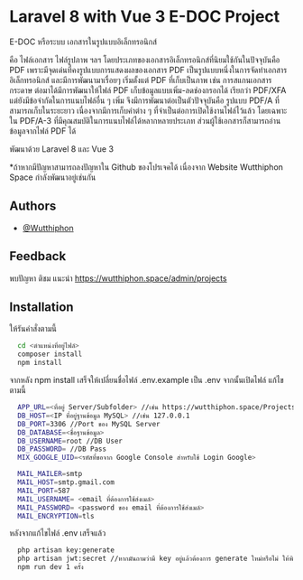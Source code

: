 # Laravel 8 with Vue 3 E-DOC Project

E-DOC หรือระบบ เอกสารในรูปแบบอิเล็กทรอนิกส์

คือ ไฟล์เอกสาร ไฟล์รูปภาพ ฯลฯ โดยประเภทของเอกสารอิเล็กทรอนิกส์ที่นิยมใช้กันในปัจจุบันคือ PDF เพราะมีจุดเด่นที่คงรูปแบบการแสดงผลของเอกสาร PDF เป็นรูปแบบหนึ่งในการจัดทำเอกสารอิเล็กทรอนิกส์ และมีการพัฒนามาเรื่อยๆ เริ่มตั้งแต่ PDF ที่เก็บเป็นภาพ เช่น การสแกนเอกสารกระดาษ ต่อมาได้มีการพัฒนาให้ไฟล์ PDF เก็บข้อมูลแบบเพิ่ม-ลดช่องกรอกได้ เรียกว่า PDF/XFA แต่ยังมีข้อจำกัดในการแนบไฟล์อื่น ๆ เพิ่ม จึงมีการพัฒนาต่อเป็นตัวปัจจุบันคือ รูปแบบ PDF/A ที่สามารถเก็บในระยะยาว เนื่องจากมีการเก็บค่าต่าง ๆ ที่จำเป็นต่อการเปิดใช้งานไฟล์ไว้แล้ว โดยเฉพาะใน PDF/A-3 ที่มีคุณสมบัติในการแนบไฟล์ได้หลากหลายประเภท ส่วนผู้ใช้เอกสารก็สามารถอ่านข้อมูลจากไฟล์ PDF ได้



พัฒนาด้วย Laravel 8 และ Vue 3



*ถ้าหากมีปัญหาสามารถลงปัญหาใน Github ของโปรเจคได้ เนื่องจาก Website Wutthiphon Space กำลังพัฒนาอยู่เช่นกัน


## Authors

- [@Wutthiphon](https://www.github.com/Wutthiphon)


## Feedback

พบปัญหา ติชม แนะนำ https://wutthiphon.space/admin/projects


## Installation

ให้รันคำสั่งตามนี้

```bash
  cd <ตำแหน่งที่อยู่ไฟล์>
  composer install
  npm install
```
จากหลัง npm install เสร็จให้เปลี่ยนชื่อไฟล์ .env.example เป็น .env จากนั้นเปิดไฟล์ แก้ไขตามนี้
```bash
  APP_URL=<ที่อยู่ Server/Subfolder> //เช่น https://wutthiphon.space/Projects/demo/e-doc หรือ https://wutthiphon.space/
  DB_HOST=<IP ที่อยู่ฐานข้อมูล MySQL> //เช่น 127.0.0.1
  DB_PORT=3306 //Port ของ MySQL Server
  DB_DATABASE=<ชื่อฐานข้อมูล>
  DB_USERNAME=root //DB User
  DB_PASSWORD= //DB Pass
  MIX_GOOGLE_UID=<รหัสที่ขอจาก Google Console สำหรับใช้ Login Google>

  MAIL_MAILER=smtp
  MAIL_HOST=smtp.gmail.com
  MAIL_PORT=587
  MAIL_USERNAME= <email ที่ต้องการใช้ส่งเมล์>
  MAIL_PASSWORD= <password ของ email ที่ต้องการใช้ส่งเมล์>
  MAIL_ENCRYPTION=tls
```
หลังจากแก้ไขไฟล์ .env เสร็จแล้ว
```bash
  php artisan key:generate
  php artisan jwt:secret //หากมันถามว่ามี key อยู่แล้วต้องการ generate ใหม่หรือไม่ ให้พิมพ์ yes เพราะถ้าหากเชคใน .env จะเห็นเป็นค่าว่าง
  npm run dev 1 ครั้ง
```
